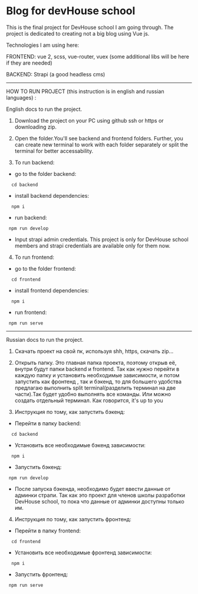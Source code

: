 # Blog for devHouse school 

This is the final project for DevHouse school I am going through. The project is dedicated to creating not a big blog using Vue js.

Technologies I am using here:

  FRONTEND: vue 2, scss, vue-router, vuex (some additional libs will be here if they are needed)
  
  BACKEND: Strapi (a good headless cms)
  
-------------------------------------------
  HOW TO RUN PROJECT (this instruction is in english and russian languages) :
  
  English docs to run the project.

  
  1) Download the project on your PC using github ssh or https or downloading zip.

  2) Open the folder.You'll see backend and frontend folders. Further, you can create new terminal to work with each folder separately or
  split the terminal for better accessability.
  
  3) To run backend:
  * go to the folder backend:
  
  ```
    cd backend
  ```
  
  * install backend dependencies: 
  ```
    npm i
  ```

  * run backend:
  ```
   npm run develop
```
*  Input strapi admin credentials. This project is only for DevHouse school members and strapi credentials are available only for them now.

4) To run frontend:

  * go to the folder frontend:
  
  ```
    cd frontend
  ```
  
  * install frontend dependencies: 
  ```
    npm i
  ```

  * run frontend:
  ```
   npm run serve
```
-------------------------------------
Russian docs to run the project.

1) Скачать проект на свой пк, используя shh, https, скачать zip...

2) Открыть папку. Это главная папка проекта, поэтому открыв её, внутри будут папки backend и frontend. Так как нужно перейти в каждую папку
   и установить необходимые зависимости, и потом запустить как фронтенд , так и бэкенд, то для большего удобства предлагаю выполнить split terminal(разделить терминал на две части).Так будет удобно выполнять все команды. Или можно создать отдельный терминал. Как говорится, it's up to you
  
  3) Инструкция по тому, как запустить бэкенд:
  * Перейти в папку backend:
  
  ```
    cd backend
  ```
  
  * Установить все необходимые бэкенд зависимости: 
  ```
    npm i
  ```

  * Запустить бэкенд:
  ```
   npm run develop
```
*  После запуска бэкенда, необходимо будет ввести данные от админки страпи. Так как это проект для членов школы разработки DevHouse school, то пока что данные от админки доступны только им.

4) Инструкция по тому, как запустить фронтенд:

  * Перейти в папку frontend:
  
  ```
    cd frontend
  ```
  
  * Установить все необходимые фронтенд зависимости: 
  ```
    npm i
  ```

  * Запустить фронтенд:
  ```
   npm run serve
```




    
